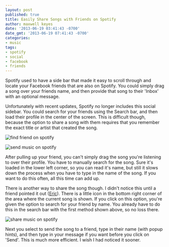```yaml
---
layout: post
published: true
title: Easily Share Songs with Friends on Spotify
author: maxwell keyes
date: '2013-06-19 03:41:43 -0700'
date_gmt: '2013-06-19 07:41:43 -0700'
categories:
- music
tags:
- spotify
- social
- facebook
- friends
---
```


Spotify used to have a side bar that made it easy to scroll through and locate
your Facebook friends that are also on Spotify. You could simply drag a song
over your friends name, and then provide that song to their 'Inbox' with an
optional message.

Unfortunately with recent updates, Spotify no longer includes this social
sidebar. You could search for your friends using the Search bar, and then load
their profile in the center of the screen. This is difficult though, because the
option to share a song with them requires that you remember the exact title or
artist that created the song.

![find friend on
spotify]({{site.assets.url_prefix}}/images/posts/spotify-sharing-friends.png
"find friend on spotify")

![send music on
spotify]({{site.assets.url_prefix}}/images/posts/spotify-send-music.png "send
music on spotify")

After pulling up your friend, you can't simply drag the song you're listening to
over their profile. You have to manually search for the song. Sure it's loaded
in the lower left corner, so you can read it's name, but still it slows down the
process when you have to type in the name of the song. If you want to do this
often, all this time can add up.

There is another way to share the song though. I didn't notice this until a
friend pointed it out ([Eric](http://www.linkedin.com/in/erlewis)). There is a
little icon in the bottom right corner of the area where the current song is
shown. If you click on this option, you're given the option to search for your
friend by name. You already have to do this in the search bar with the first
method shown above, so no loss there.

![share music on
spotify]({{site.assets.url_prefix}}/images/posts/spotify-share-button.png "share
music on spotify")

Next you select to send the song to a friend, type in their name (with popup
hints), and then type in your message if you want before you click on 'Send'.
This is much more efficient. I wish I had noticed it sooner.
